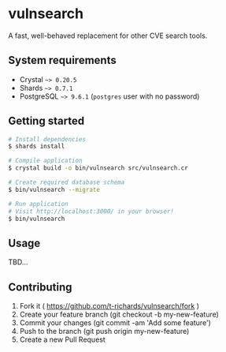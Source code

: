 # vulnsearch

A fast, well-behaved replacement for other CVE search tools.

## System requirements

 - Crystal `~> 0.20.5`
 - Shards `~> 0.7.1`
 - PostgreSQL `~> 9.6.1` (`postgres` user with no password)

## Getting started

```bash
# Install dependencies
$ shards install

# Compile application
$ crystal build -o bin/vulnsearch src/vulnsearch.cr

# Create required database schema
$ bin/vulnsearch --migrate

# Run application
# Visit http://localhost:3000/ in your browser!
$ bin/vulnsearch
```

## Usage

TBD...

## Contributing

1. Fork it ( https://github.com/t-richards/vulnsearch/fork )
2. Create your feature branch (git checkout -b my-new-feature)
3. Commit your changes (git commit -am 'Add some feature')
4. Push to the branch (git push origin my-new-feature)
5. Create a new Pull Request
